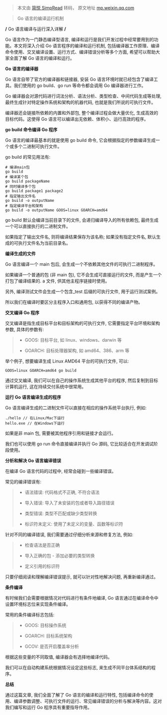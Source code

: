 > 本文由 [简悦 SimpRead](http://ksria.com/simpread/) 转码， 原文地址 [mp.weixin.qq.com](https://mp.weixin.qq.com/s/2N94vHeQE4lX6QF32CQpdA)

> Go 语言的编译运行机制

**/** Go 语言编译与运行深入详解 **/**

Go 语言作为一门静态编译型语言, 编译和运行是我们开发过程中经常要用到的功能。本文将深入介绍 Go 语言程序的编译和运行机制, 包括编译器工作原理、编译命令使用、交叉编译设置、运行方式、编译错误分析等多个方面, 希望可以帮助大家全面了解 Go 语言的编译和运行。

**Go 语言的编译器**

Go 语言自带了官方的编译器和链接器, 安装 Go 语言环境时就已经包含了编译工具。我们使用的 go build、go run 等命令都会调用 Go 编译器进行工作。

Go 编译器会对源代码进行词法分析、语法分析、类型检查、中间代码生成等处理, 最终生成针对特定操作系统和架构的机器代码, 也就是我们所说的可执行文件。

编译器还会链接所依赖的内置和外部包, 整个编译过程会做大量优化, 生成高效的目标代码。这使得 Go 语言可以编译出无依赖、体积小、运行高效的程序。

**go build 命令编译 Go 程序**

Go 语言的编译最基本的就是使用 go build 命令, 它会根据指定的参数编译生成一个或多个二进制可执行文件。

go build 的常见用法有:

```
# 编译main包 
go build 
# 编译某个包
go build packageName
# 同时编译多个包
go build package1 package2
# 指定输出文件名
go build -o outputName
# 指定编译平台和架构
go build -o outputName GOOS=linux GOARCH=amd64

```

go build 默认会编译当前目录下的文件, 会递归编译导入的所有依赖包, 最终生成一个可以直接执行的二进制文件。

如果指定了输出文件名, 则将编译结果保存为该名称; 如果没有指定文件名, 默认生成的可执行文件名为当前目录名。

**编译生成的文件**

Go 语言编译一个 main 包后, 会生成一个不依赖其他文件的可执行二进制程序。

如果编译一个普通的包 (非 main 包), 它不会生成可直接运行的文件, 而是产生一个打包了编译结果的. a 文件, 供其他主程序链接时使用。

另外, 编译测试文件会生成一个包含_test 后缀的可执行文件, 用于运行测试案例。

所以我们在编译时要区分主程序入口和通用包, 以获得不同的编译产物。

**交叉编译 Go 程序**

交叉编译是指生成目标平台和目标架构的可执行文件, 它需要指定平台环境和架构参数, 具体的参数有:

> *   GOOS: 目标平台, 如 linux、windows、darwin 等
>     
> *   GOARCH: 目标处理器架构, 如 amd64、386、arm 等
>     

举个例子, 想要编译生成 Linux AMD64 平台的可执行文件, 可以:

```
GOOS=linux GOARCH=amd64 go build

```

通过交叉编译, 我们可以在自己的操作系统生成其他平台的程序, 然后复制到目标计算机运行, 这在持续交付系统中很常用。

**运行 Go 语言编译生成的程序**

Go 语言编译生成的二进制文件可以直接在相应的操作系统平台执行, 例如:

```
./hello // 在Linux/Mac下运行
hello.exe // 在Windows下运行

```

如果是非 main 包, 需要被其他程序引用和链接才会运行。

我们也可以使用 go run 命令直接编译并执行 Go 源码, 它比较适合在开发调试阶段使用。

**分析和解决 Go 语言编译错误**

在编译 Go 语言代码的过程中, 经常会碰到一些编译错误。

常见的编译错误有:

> *   语法错误: 代码格式不正确, 不符合语法
>     
> *   导入错误: 导入了未安装的包或者导入路径错误
>     
> *   类型错误: 类型不匹配或缺少类型转换
>     
> *   标识符未定义: 使用了未定义的变量、函数等标识符
>     

针对不同的编译错误, 我们需要通过仔细分析来源和修复方法, 例如:

> *   检查语法是否正确
>     
> *   导入正确的包 - 添加必要的类型转换
>     
> *   定义引用的标识符
>     

只要仔细阅读和理解编译错误提示, 就可以针对性地解决问题, 再重新编译通过。

**条件编译**

有时候我们会需要根据情况对代码进行有条件地编译, Go 语言通过在编译命令中设置环境标志位来实现条件编译。

常用的条件编译标志包括:

> *   GOOS: 目标操作系统
>     
> *   GOARCH: 目标系统架构
>     
> *   GCOV: 是否开启覆盖率分析
>     

根据这些变量的不同取值, 编译器会有选择地编译代码。

我们可以在自动构建系统根据情况设定这些标志, 来生成不同平台体系结构的程序。

**总结**

通过这篇文章, 我们全面了解了 Go 语言的编译和运行特性, 包括编译命令的使用、编译参数调整、可执行文件的运行、常见编译错误的分析与解决等内容。这对我们编写和运行 Go 程序具有重要指导作用。